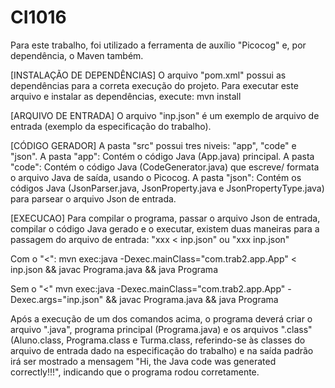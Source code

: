 # CI1016

Para este trabalho, foi utilizado a ferramenta de auxílio "Picocog" e, por dependência, o Maven também.

[INSTALAÇÃO DE DEPENDÊNCIAS]
O arquivo "pom.xml" possui as dependências para a correta execução do projeto. Para executar este arquivo e instalar as dependências, execute:
    mvn install

[ARQUIVO DE ENTRADA]
O arquivo "inp.json" é um exemplo de arquivo de entrada (exemplo da especificação do trabalho).

[CÓDIGO GERADOR]
A pasta "src" possui tres niveis: "app", "code" e "json".
    A pasta "app":  Contém o código Java (App.java) principal.
    A pasta "code": Contém o código Java (CodeGenerator.java) que escreve/ formata o arquivo Java de saída, usando o Picocog.
    A pasta "json": Contém os códigos Java (JsonParser.java, JsonProperty.java e JsonPropertyType.java) para parsear o arquivo Json de entrada.

[EXECUCAO]
Para compilar o programa, passar o arquivo Json de entrada, compilar o código Java gerado e o executar, existem duas maneiras para a passagem do arquivo de entrada: "xxx < inp.json" ou "xxx inp.json"

Com o "<":
   mvn exec:java -Dexec.mainClass="com.trab2.app.App" < inp.json && javac Programa.java && java Programa

Sem o "<"
   mvn exec:java -Dexec.mainClass="com.trab2.app.App" -Dexec.args="inp.json" && javac Programa.java && java Programa

Após a execução de um dos comandos acima, o programa deverá criar o arquivo ".java", programa principal (Programa.java) e os arquivos ".class" (Aluno.class, Programa.class e Turma.class, referindo-se às classes do arquivo de entrada dado na especificação do trabalho) e na saída padrão irá ser mostrado a mensagem "Hi, the Java code was generated correctly!!!", indicando que o programa rodou corretamente.
